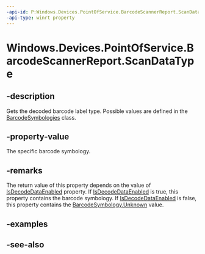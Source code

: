 ----api-id: P:Windows.Devices.PointOfService.BarcodeScannerReport.ScanDataType
-api-type: winrt property
---<!-- Property syntaxpublic uint ScanDataType { get; }--># Windows.Devices.PointOfService.BarcodeScannerReport.ScanDataType## -descriptionGets the decoded barcode label type. Possible values are defined in the [BarcodeSymbologies](barcodesymbologies.md) class.## -property-valueThe specific barcode symbology.## -remarksThe return value of this property depends on the value of [IsDecodeDataEnabled](claimedbarcodescanner_isdecodedataenabled.md) property. If [IsDecodeDataEnabled](claimedbarcodescanner_isdecodedataenabled.md) is true, this property contains the barcode symbology. If [IsDecodeDataEnabled](claimedbarcodescanner_isdecodedataenabled.md) is false, this property contains the [BarcodeSymbology.Unknown](barcodesymbologies_unknown.md) value.## -examples## -see-also